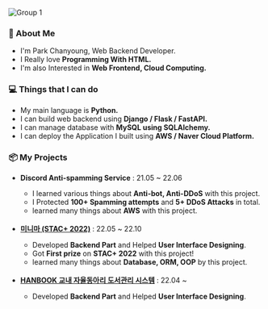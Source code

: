 ![Group 1](https://user-images.githubusercontent.com/44970486/231659718-2a511dcb-97af-46c5-8967-616949f208fe.png)

<h3>👋 About Me</h3>

<ul>
    <li>I'm Park Chanyoung, Web Backend Developer.</li>
    <li>I Really love <b>Programming With HTML.</b></li>
    <li>I'm also Interested in <b>Web Frontend, Cloud Computing.</b></li>
</ul>

<h3>💻 Things that I can do</h3>
<ul>
    <li>My main language is <b>Python.</b></li>
    <li>I can build web backend using <b>Django / Flask / FastAPI.</b></li>
    <li>I can manage database with <b>MySQL using SQLAlchemy.</b></li>
    <li>I can deploy the Application I built using <b>AWS / Naver Cloud Platform.</b></li>
</ul>

<h3>📦 My Projects</h3>
<ul>    
    <li><b>Discord Anti-spamming Service</b> : 21.05 ~ 22.06</b></li>
    <ul>
        <li>I learned various things about <b>Anti-bot, Anti-DDoS</b> with this project.</li>
        <li>I Protected <b>100+ Spamming attempts</b> and <b>5+ DDoS Attacks</b> in total.</li>
        <li>learned many things about <b>AWS</b> with this project.</li>
    </ul><br>
    <li><b><a href="https://github.com/stastarc">미니마 (STAC+ 2022)</a></b> : 22.05 ~ 22.10</li>
    <ul>
        <li>Developed <b>Backend Part</b> and Helped <b>User Interface Designing</b>.</li>
        <li>Got <b>First prize</b> on <b>STAC+ 2022</b> with this project!</li>
        <li>learned many things about <b>Database, ORM, OOP</b> by this project.</li>
    </ul><br>
    <li><a href="https://github.com/hansei-book-management"><b>HANBOOK 교내 자율동아리 도서관리 시스템</b></a> : 22.04 ~</b></li>
    <ul>
        <li>Developed <b>Backend Part</b> and Helped <b>User Interface Designing</b>.</li>
    </ul>
</ul>

